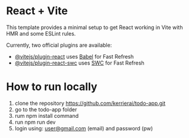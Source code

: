 # React + Vite

This template provides a minimal setup to get React working in Vite with HMR and some ESLint rules.

Currently, two official plugins are available:

- [@vitejs/plugin-react](https://github.com/vitejs/vite-plugin-react/blob/main/packages/plugin-react/README.md) uses [Babel](https://babeljs.io/) for Fast Refresh
- [@vitejs/plugin-react-swc](https://github.com/vitejs/vite-plugin-react-swc) uses [SWC](https://swc.rs/) for Fast Refresh


# How to run locally
1. clone the repository https://github.com/kerrierai/todo-app.git <br>
2. go to the todo-app folder<br>
3. rum npm install command
4. run npm run dev
5. login using: user@gmail.com (email) and password (pw) 
